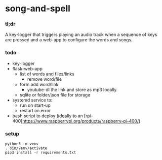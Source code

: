 # song-and-spell

### tl;dr

A key-logger that triggers playing an audio track when a sequence of keys are pressed and  a web-app to configure the words and songs.


### todo 

* key-logger
* flask-web-app
    * list of words and files/links
      * remove word/file
    * form add word/link 
      * youtube-dl the link and store as mp3 locally.
    * sqlite or folder/json file for storage
* systemd service to:
    * run on start-up
    * restart on error
* bash script to deploy (ideally to an [rpi-400]https://www.raspberrypi.org/products/raspberry-pi-400/)

### setup
```
python3 -m venv
. bin/venv/activate
pip3 install -r requirements.txt
```
